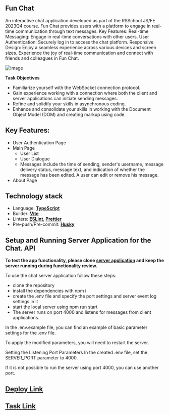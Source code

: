 ## Fun Chat

An interactive chat application developed as part of the RSSchool JS/FE 2023Q4 course. Fun Chat provides users with a platform to engage in real-time communication through text messages. Key Features: Real-time Messaging: Engage in real-time conversations with other users. User Authentication: Securely log in to access the chat platform. Responsive Design: Enjoy a seamless experience across various devices and screen sizes. Experience the joy of real-time communication and connect with friends and colleagues in Fun Chat.

![image](https://github.com/Tetiana-KET/RS-School-JSFE2023Q4/assets/99186560/36bb1f1a-bdc5-4d00-bf86-0107b4115798)


**Task Objectives**

- Familiarize yourself with the WebSocket connection protocol.
- Gain experience working with a connection where both the client and server applications can initiate sending messages.
- Refine and solidify your skills in asynchronous coding.
- Enhance and consolidate your skills in working with the Document Object Model (DOM) and creating markup using code.

## Key Features:

- User Authentication Page
- Main Page
  - User List
  - User Dialogue
  - Messages include the time of sending, sender's username, message delivery status, message text, and indication of whether the message has been edited. A user can edit or remove his message.
- About Page

## Technology stack

- Language: [**TypeScript**](https://www.typescriptlang.org/)
- Builder: [**Vite**](https://vitejs.dev/)
- Linters: [**ESLint**](https://eslint.org/), [**Prettier**](https://prettier.io/)
- Pre-push/Pre-commit: [**Husky**](https://typicode.github.io/husky/)

## Setup and Running Server Application for the Chat. API

**To test the app functionality, please clone [server application](https://github.com/rolling-scopes-school/fun-chat-server/tree/main) and keep the server running during functionality review.**

To use the chat server application follow these steps:

- clone the repository
- install the dependencies with npm i
- create the .env file and specify the port settings and server event log settings in it
- start the local server using npm run start
- The server runs on port 4000 and listens for messages from client applications.

In the .env.example file, you can find an example of basic parameter settings for the .env file.

To apply the modified parameters, you will need to restart the server.

Setting the Listening Port Parameters
In the created .env file, set the SERVER_PORT parameter to 4000.

If it is not possible to run the server using port 4000, you can use another port.

## [Deploy Link](https://rolling-scopes-school.github.io/tetiana-ket-JSFE2023Q4/fun-chat/)
## [Task Link](https://github.com/rolling-scopes-school/tasks/tree/master/stage2/tasks/fun-chat)

